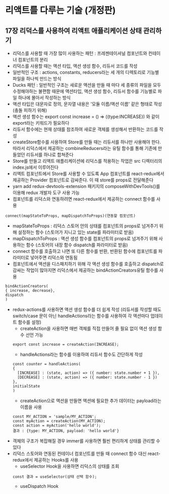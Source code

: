 # 리액트를 다루는 기술 (개정판)
## 17장 리덕스를 사용하여 리액트 애플리케이션 상태 관리하기
- 리덕스를 사용할 때 가장 많이 사용하는 패턴 : 프레젠테이셔널 컴포넌트와 컨테이너 컴포넌트의 분리
- 리덕스를 사용할 때는 액션 타입, 액션 생성 함수, 리듀서 코드를 작성
- 일반적인 구조 : actions, constants, reducers라는 세 개의 디렉토리로 기능별 파일을 하나씩 만드는 방식
- Ducks 패턴 : 일반적인 구조는 새로운 액션을 만들 때 마다 세 종류의 파일을 모두 수정해야하는 불편함 때문에 액션타입, 액션 생성 함수, 리듀서 함수를 기능별로 파일 하나에 몰아서 작성하는 방식
- 액션 타입은 대문자로 정의, 문자열 내용은 '모듈 이름/액션 이름' 같은 형태로 작성 (충돌 피하기 위해)
- 액션 생성 함수는 export const increase = () => ({type:INCREASE}) 와 같이 export라는 키워드가 필요하다
- 리듀서 함수에는 현재 상태를 참조하여 새로운 객체를 생성해서 반환하는 코드를 작성
- createStore함수를 사용하여 Store를 만들 때는 리듀서를 하나만 사용해야 한다. 따라서 리덕스에서 제공하는 combineReducers라는 유틸 함수를 통해 기존에 만들었던 리듀서를 하나로 합쳐준다
- Store를 만들고 리액트 애플리케이션에 리덕스를 적용하는 작업은 src 디렉터리의 index.js에서 이루어진다
- 리액트 컴포넌트에서 Store를 사용할 수 있도록 App 컴포넌트를 react-redux에서 제공하는 Provider 컴포넌트로 감싸준다. 이 때 store를 props로 전달해준다
- yarn add redux-devtools-extension 패키지의 composeWithDevTools()를 이용해 redux 개발자 도구 사용 가능
- 컴포넌트를 리덕스와 연동하려면 react-redux에서 제공하는 connect 함수를 사용
```
connect(mapStateToProps, mapDispatchToProps)(연동할 컴포넌트)
```
- mapStateToProps : 리덕스 스토어 안의 상태를 컴포넌트의 props로 넘겨주기 위해 설정하는 함수 (스토어가 지니고 있는 state를 파라미터로 받음)
- mapDispatchToProps : 액션 생성 함수를 컴포넌트의 props로 넘겨주기 위해 사용하는 함수 (스토어의 내장 함수 dispatch를 파라미터로 받음)
- connect 함수를 호출하고 나면 또 다른 함수를 반환, 반환된 함수에 컴포넌트를 파라미터로 넣어주면 리덕스와 연동됨
- 컴포넌트에서 액션을 디스패치하기 위해 각 액션 생성 함수를 호출하고 dispatch로 감싸는 작업이 많아지면 리덕스에서 제공하는 bindActionCreators유틸 함수를 사용
```
bindActionCreators(
{ increase, decrease},
dispatch
)
```
- redux-actions를 사용하면 액션 생성 함수를 더 쉽게 작성 (리듀서를 작성할 때도 switch/case 문이 아닌 handleActions라는 함수를 사용하여 각 액션마다 업데이트 함수를 설정)
  - createAction을 사용하면 매번 객체를 직접 만들어 줄 필요 없이 액션 생성 함수 선언 가능
  ```
  export const increase = createAction(INCREASE);
  ```
  - handleActions라는 함수를 이용하여 리듀서 함수도 간단하게 작성
  ```
  const counter = handleActions(
  {
    [INCREASE] : (state, action) => ({ number: state.number + 1 }),
    [DECREASE] : (state, action) => ({ number: state.number - 1 })
  },
  initialState
  )
  ```
  - createAction으로 액션을 만들면 액션에 필요한 추가 데이터는 payload라는 이름을 사용
  ```
  const MY_ACTION = 'sample/MY_ACTION';
  const myAction = createAction(MY_ACTION);
  const action = myAction('hello world');
  결과 : {type: MY_ACTION, payload: 'hello world'}
  ```
- 객체의 구조가 복잡해질 경우 immer를 사용하면 훨씬 편리하게 상태를 관리할 수 있다
- 리덕스 스토어와 연동된 컨테이너 컴포넌트를 만들 때 connect 함수 대신 react-redux에서 제공하는 Hooks를 사용
  - useSelector Hook을 사용하면 리덕스의 상태를 조회 
  ```
  const 결과 = useSelector(상태 선택 함수);
  ```
  - useDispatch Hook
  
